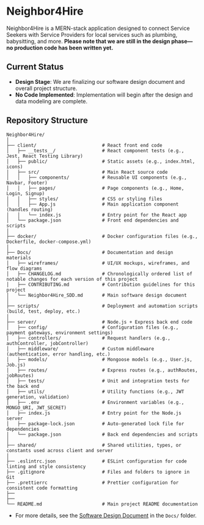 # Neighbor4Hire

Neighbor4Hire is a MERN-stack application designed to connect Service Seekers with Service Providers for local services such as plumbing, babysitting, and more. **Please note that we are still in the design phase—no production code has been written yet.**

## Current Status

- **Design Stage**: We are finalizing our software design document and overall project structure.  
- **No Code Implemented**: Implementation will begin after the design and data modeling are complete.

## Repository Structure

```
Neighbor4Hire/
│
├── client/                        # React front end code
│   ├── __tests__/                 # React component tests (e.g., Jest, React Testing Library)
│   ├── public/                    # Static assets (e.g., index.html, icons)
│   ├── src/                       # Main React source code
│   │   ├── components/            # Reusable UI components (e.g., Navbar, Footer)
│   │   ├── pages/                 # Page components (e.g., Home, Login, Signup)
│   │   ├── styles/                # CSS or styling files
│   │   ├── App.js                 # Main application component (handles routing)
│   │   └── index.js               # Entry point for the React app
│   └── package.json               # Front end dependencies and scripts
│
├── docker/                        # Docker configuration files (e.g., Dockerfile, docker-compose.yml)
│
├── Docs/                          # Documentation and design materials
│   ├── wireframes/                # UI/UX mockups, wireframes, and flow diagrams
│   ├── CHANGELOG.md               # Chronologically ordered list of notable changes for each version of this project
│   ├── CONTRIBUTING.md            # Contribution guidelines for this project
│   └── Neighbor4Hire_SDD.md       # Main software design document
│
├── scripts/                       # Deployment and automation scripts (build, test, deploy, etc.)
│
├── server/                        # Node.js + Express back end code
│   ├── config/                    # Configuration files (e.g., payment gateways, environment settings)
│   ├── controllers/               # Request handlers (e.g., authController, jobController)
│   ├── middleware/                # Custom middleware (authentication, error handling, etc.)
│   ├── models/                    # Mongoose models (e.g., User.js, Job.js)
│   ├── routes/                    # Express routes (e.g., authRoutes, jobRoutes)
│   ├── tests/                     # Unit and integration tests for the back end
│   ├── utils/                     # Utility functions (e.g., JWT generation, validation)
│   ├── .env                       # Environment variables (e.g., MONGO_URI, JWT_SECRET)
│   ├── index.js                   # Entry point for the Node.js server
│   ├── package-lock.json          # Auto-generated lock file for dependencies
│   └── package.json               # Back end dependencies and scripts
│
├── shared/                        # Shared utilities, types, or constants used across client and server
│
├── .eslintrc.json                 # ESLint configuration for code linting and style consistency
├── .gitignore                     # Files and folders to ignore in Git
├── .prettierrc                    # Prettier configuration for consistent code formatting
├── 
├── 
└── README.md                      # Main project README documentation

```


- For more details, see the [Software Design Document](./Docs/Neighbor4Hire_Software_Design_Document.md) in the `Docs/` folder.